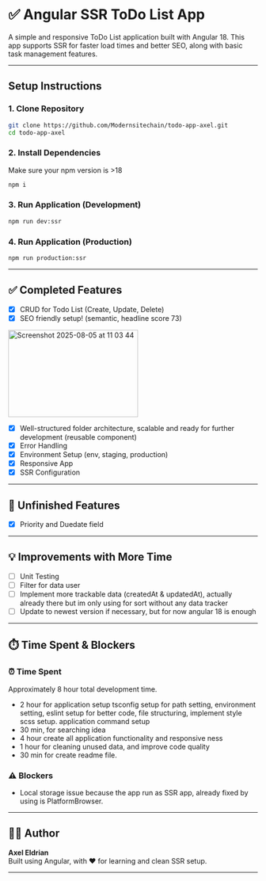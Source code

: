 # ✅ Angular SSR ToDo List App

A simple and responsive ToDo List application built with Angular 18. This app supports SSR for faster load times and better SEO, along with basic task management features.

---

## Setup Instructions

### 1. Clone Repository
```bash
git clone https://github.com/Modernsitechain/todo-app-axel.git
cd todo-app-axel
```

### 2. Install Dependencies
Make sure your npm version is >18
```bash
npm i
```

### 3. Run Application (Development)
```bash
npm run dev:ssr
```

### 4. Run Application (Production)
```bash
npm run production:ssr
```

---

## ✅ Completed Features

- [x] CRUD for Todo List (Create, Update, Delete)
- [x] SEO friendly setup! (semantic, headline score 73)

<img width="262" height="176" alt="Screenshot 2025-08-05 at 11 03 44" src="https://github.com/user-attachments/assets/8ceaafc5-b2e2-41eb-b70c-b3fbe7fad10c" />
    
- [x] Well-structured folder architecture, scalable and ready for further development (reusable component)
- [x] Error Handling
- [x] Environment Setup (env, staging, production)
- [x] Responsive App
- [x] SSR Configuration

---

## 🚧 Unfinished Features
- [x] Priority and Duedate field
---

## 💡 Improvements with More Time

- [ ] Unit Testing
- [ ] Filter for data user
- [ ] Implement more trackable data (createdAt & updatedAt), actually already there but im only using for sort without any data tracker
- [ ] Update to newest version if necessary, but for now angular 18 is enough

---

## ⏱️ Time Spent & Blockers

### ⏰ Time Spent
Approximately 8 hour total development time.

- 2 hour for application setup
    tsconfig setup for path setting, environment setting, eslint setup for better code, file structuring, implement style scss setup. application command setup
- 30 min, for searching idea
- 4 hour create all application functionality and responsive ness
- 1 hour for cleaning unused data, and improve code quality
- 30 min for create readme file.

### ⚠️ Blockers
- Local storage issue because the app run as SSR app, already fixed by using is PlatformBrowser.

---

## 👨‍💻 Author

**Axel Eldrian**  
Built using Angular, with ❤️ for learning and clean SSR setup.

---
